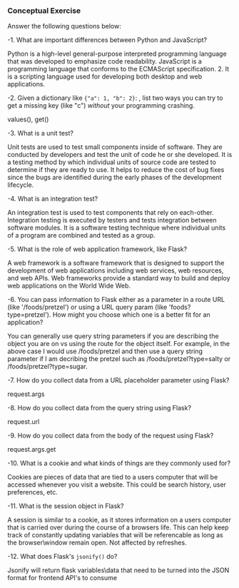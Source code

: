 ### Conceptual Exercise

Answer the following questions below:

-1. What are important differences between Python and JavaScript?

Python is a high-level general-purpose interpreted programming language that was developed to emphasize code readability. JavaScript is a programming language that conforms to the ECMAScript specification. 2. It is a scripting language used for developing both desktop and web applications.

-2. Given a dictionary like ``{"a": 1, "b": 2}``: , list two ways you
  can try to get a missing key (like "c") *without* your programming
  crashing.

  values(), get()

-3. What is a unit test?

Unit tests are used to test small components inside of software. They are conducted by developers and test the unit of code he or she developed. It is a testing method by which individual units of source code are tested to determine if they are ready to use. It helps to reduce the cost of bug fixes since the bugs are identified during the early phases of the development lifecycle.

-4.  What is an integration test?

An integration test is used to test components that rely on each-other. Integration testing is executed by testers and tests integration between software modules. It is a software testing technique where individual units of a program are combined and tested as a group. 

-5. What is the role of web application framework, like Flask?

A web framework is a software framework that is designed to support the development of web applications including web services, web resources, and web APIs. Web frameworks provide a standard way to build and deploy web applications on the World Wide Web.

-6. You can pass information to Flask either as a parameter in a route URL
  (like '/foods/pretzel') or using a URL query param (like
  'foods?type=pretzel'). How might you choose which one is a better fit for an application?

  You can generally use query string parameters if you are describing the object you are on vs using the route for the object itself. For example, in the above case I would use /foods/pretzel and then use a query string parameter if I am decribing the pretzel such as /foods/pretzel?type=salty or /foods/pretzel?type=sugar.


-7. How do you collect data from a URL placeholder parameter using Flask?

request.args

-8. How do you collect data from the query string using Flask?

request.url

-9. How do you collect data from the body of the request using Flask?

request.args.get

-10. What is a cookie and what kinds of things are they commonly used for?

Cookies are pieces of data that are tied to a users computer that will be accessed whenever you visit a website. This could be search history, user preferences, etc.

-11. What is the session object in Flask?

A session is similar to a cookie, as it stores information on a users computer that is carried over during the course of a browsers life. This can help keep track of constantly updating variables that will be referencable as long as the browser\window remain open. Not affected by refreshes.

-12. What does Flask's `jsonify()` do?

Jsonify will return flask variables\data that need to be turned into the JSON format for frontend API's to consume
